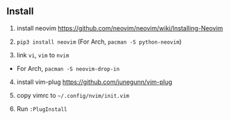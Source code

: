 ## Install

1. install neovim
https://github.com/neovim/neovim/wiki/Installing-Neovim

2. `pip3 install neovim` (For Arch, `pacman -S python-neovim`)

3. link `vi`, `vim` to `nvim`
- For Arch, `pacman -S neovim-drop-in`

4. install vim-plug
https://github.com/junegunn/vim-plug

5. copy vimrc to `~/.config/nvim/init.vim`

6. Run `:PlugInstall`
